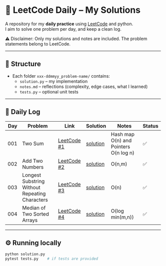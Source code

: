 # 🧩 LeetCode Daily – My Solutions

A repository for my **daily practice** using [LeetCode](https://leetcode.com/) and python.  
I aim to solve one problem per day, and keep a clean log.

⚠️ Disclaimer: Only my solutions and notes are included. The problem statements belong to LeetCode.

---

## 📂 Structure
- Each folder `xxx-ddmmyy_problem-name/` contains:
  - `solution.py` – my implementation
  - `notes.md` – reflections (complexity, edge cases, what I learned)
  - `tests.py` – optional unit tests

---

## 📜 Daily Log

| Day | Problem | Link | Solution | Notes | Status |
|----:|---------|------|----------|-------|--------|
| 001 | Two Sum | [LeetCode #1](https://leetcode.com/problems/two-sum/) | [solution](001-220825_two-sum/solution.py) | Hash map O(n) and Pointers O(n log n) | ✅ |
| 002 | Add Two Numbers | [LeetCode #2](https://leetcode.com/problems/add-two-numbers/) | [solution](002-010925_add-two-numbers/solution.py) |O(n,m) | ✅ |
| 003 | Longest Substring Without Repeating Characters | [LeetCode #3](https://leetcode.com/problems/longest-substring-without-repeating-characters/) | [solution](003-050925_longest-subtring/solution.py) |O(n) | ✅ |
| 004 | Median of Two Sorted Arrays | [LeetCode #4](https://leetcode.com/problems/median-of-two-sorted-arrays/) | [solution](004-100925_median-of-two-sorted-arrays/solution.py) | O(log min(m,n)) | ✅ |

---

## ⚙️ Running locally

```bash
python solution.py
pytest tests.py    # if tests are provided
